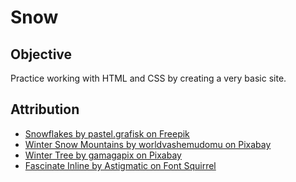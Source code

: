 # Snow

## Objective
Practice working with HTML and CSS by creating a very basic site. 

## Attribution
- [Snowflakes by pastel.grafisk on Freepik](https://www.freepik.com/free-vector/flakes-background-design_983711.htm)
- [Winter Snow Mountains by worldvashemudomu on Pixabay](https://pixabay.com/photos/winter-snow-mountains-landscape-4742436/)
- [Winter Tree by gamagapix on Pixabay](https://pixabay.com/photos/winter-tree-bank-nature-snow-4680354/)
- [Fascinate Inline by Astigmatic on Font Squirrel](https://www.fontsquirrel.com/fonts/fascinate)   